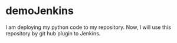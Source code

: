 # demoJenkins
I am deploying my python code to my repository. Now, I will use this repository by git hub plugin to Jenkins.

